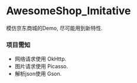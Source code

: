# AwesomeShop_Imitative
模仿京东商城的Demo, 尽可能用到新特性.

### 项目需知
- 网络请求使用 OkHttp.
- 图片请求使用 Picasso.
- 解析json使用 Gson.

